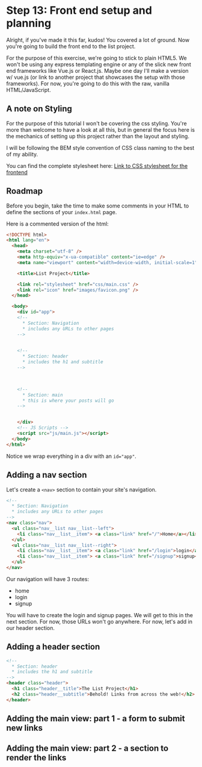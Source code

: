 # Step 13: Front end setup and planning

Alright, if you've made it this far, kudos! You covered a lot of ground. Now you're going to build the front end to the list project. 

For the purpose of this exercise, we're going to stick to plain HTML5. We won't be using any express templating engine or any of the slick new front end frameworks like Vue.js or React.js. Maybe one day I'll make a version w/ vue.js (or link to another project that showcases the setup with those frameworks). For now, you're going to do this with the raw, vanilla HTML/JavaScript.

## A note on Styling

For the purpose of this tutorial I won't be covering the css styling. You're more than welcome to have a look at all this, but in general the focus here is the mechanics of setting up this project rather than the layout and styling. 

I will be following the BEM style convention of CSS class naming to the best of my ability.

You can find the complete stylesheet here: 
[Link to CSS stylesheet for the frontend]()

## Roadmap

Before you begin, take the time to make some comments in your HTML to define the sections of your `index.html` page. 

Here is a commented version of the html:

```html
<!DOCTYPE html>
<html lang="en">
  <head>
    <meta charset="utf-8" />
    <meta http-equiv="x-ua-compatible" content="ie=edge" />
    <meta name="viewport" content="width=device-width, initial-scale=1" />

    <title>List Project</title>

    <link rel="stylesheet" href="css/main.css" />
    <link rel="icon" href="images/favicon.png" />
  </head>

  <body>
    <div id="app">
    <!-- 
      * Section: Navigation 
      * includes any URLs to other pages
    -->

    
    <!-- 
      * Section: header 
      * includes the h1 and subtitle
    -->


    
    <!-- 
      * Section: main 
      * this is where your posts will go
    -->


    </div>
    <!-- JS Scripts -->
    <script src="js/main.js"></script>
  </body>
</html>
```

Notice we wrap everything in a div with an `id="app"`.

## Adding a nav section

Let's create a `<nav>` section to contain your site's navigation. 

```html
<!-- 
  * Section: Navigation 
  * includes any URLs to other pages
-->
<nav class="nav">
  <ul class="nav__list nav__list--left">
    <li class="nav__list__item"> <a class="link" href="/">Home</a></li>
  </ul>
  <ul class="nav__list nav__list--right">
    <li class="nav__list__item"> <a class="link" href="/login">login</a></li>
    <li class="nav__list__item"> <a class="link" href="/signup">signup</a></li>
  </ul>
</nav>
```

Our navigation will have 3 routes:
* home
* login
* signup

You will have to create the login and signup pages. We will get to this in the next section. For now, those URLs won't go anywhere. For now, let's add in our header section. 

## Adding a header section


```html
<!-- 
  * Section: header 
  * includes the h1 and subtitle
-->
<header class="header">
  <h1 class="header__title">The List Project</h1>
  <h2 class="header__subtitle">Behold! Links from across the web!</h2>
</header>
```

## Adding the main view: part 1 - a form to submit new links



## Adding the main view: part 2 - a section to render the links